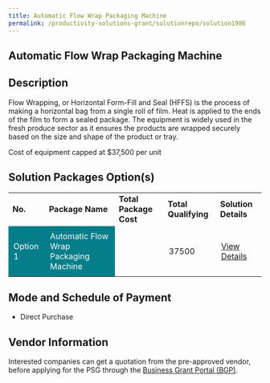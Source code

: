 ```yaml
---
title: Automatic Flow Wrap Packaging Machine
permalink: /productivity-solutions-grant/solutionrepo/solution1986
---
```


## Automatic Flow Wrap Packaging Machine

## Description

Flow Wrapping, or Horizontal Form-Fill and Seal (HFFS) is the process of making a horizontal bag from a single roll of film. Heat is applied to the ends of the film to form a sealed package. The equipment is widely used in the fresh produce sector as it ensures the products are wrapped securely based on the size and shape of the product or tray.

Cost of equipment capped at $37,500 per unit

## Solution Packages Option(s)

<table>
<tr>
<td><b>No.</b></td>
<td><b>Package Name</b></td>
<td><b>Total Package Cost</b></td>
<td><b>Total Qualifying</b></td>
<td><b>Solution Details</b></td>
</tr>
<tr>
<td style='padding: 10px; background-color: #037E8A; color: #FFFFFF;'>Option 1</td>
<td style='padding: 10px; background-color: #037E8A; color: #FFFFFF;'>Automatic Flow Wrap Packaging Machine</td>
<td style='padding: 10px;'></td>
<td style='padding: 10px;'>37500</td>
<td style='padding: 10px;'><a href='' target='_blank'>View Details</a></td>
</tr>
</table>

## Mode and Schedule of Payment

 - Direct Purchase

## Vendor Information

 

Interested companies can get a quotation from the pre-approved vendor, before applying for the PSG through the <a href='https://www.businessgrants.gov.sg/' target='_blank' rel='noopener'>Business Grant Portal (BGP)</a>.

<script src="/jquery/resize-tables.js"></script>
